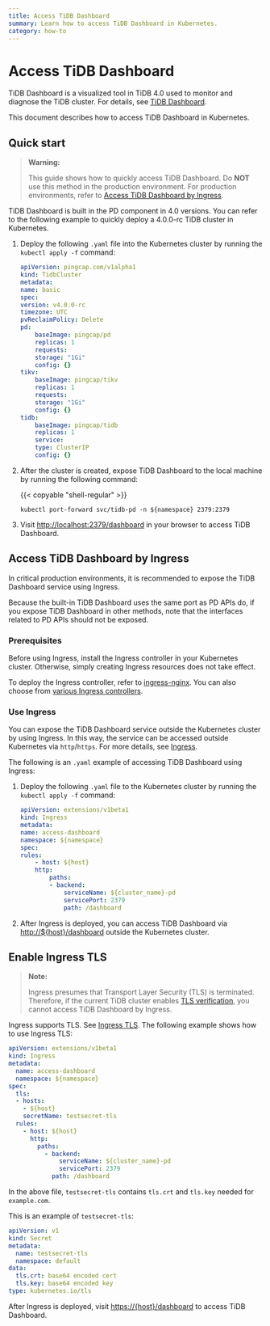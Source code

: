 ```yaml
---
title: Access TiDB Dashboard
summary: Learn how to access TiDB Dashboard in Kubernetes.
category: how-to
---
```


# Access TiDB Dashboard

TiDB Dashboard is a visualized tool in TiDB 4.0 used to monitor and diagnose the TiDB cluster. For details, see [TiDB Dashboard](https://github.com/pingcap-incubator/tidb-dashboard).

This document describes how to access TiDB Dashboard in Kubernetes.

## Quick start

> **Warning:**
>
> This guide shows how to quickly access TiDB Dashboard. Do **NOT** use this method in the production environment. For production environments, refer to [Access TiDB Dashboard by Ingress](#access-tidb-dashboard-by-ingress).

TiDB Dashboard is built in the PD component in 4.0 versions. You can refer to the following example to quickly deploy a 4.0.0-rc TiDB cluster in Kubernetes.

1. Deploy the following `.yaml` file into the Kubernetes cluster by running the `kubectl apply -f` command:

    ```yaml
    apiVersion: pingcap.com/v1alpha1
    kind: TidbCluster
    metadata:
    name: basic
    spec:
    version: v4.0.0-rc
    timezone: UTC
    pvReclaimPolicy: Delete
    pd:
        baseImage: pingcap/pd
        replicas: 1
        requests:
        storage: "1Gi"
        config: {}
    tikv:
        baseImage: pingcap/tikv
        replicas: 1
        requests:
        storage: "1Gi"
        config: {}
    tidb:
        baseImage: pingcap/tidb
        replicas: 1
        service:
        type: ClusterIP
        config: {}
    ```

2. After the cluster is created, expose TiDB Dashboard to the local machine by running the following command:

    {{< copyable "shell-regular" >}}

    ```shell
    kubectl port-forward svc/tidb-pd -n ${namespace} 2379:2379
    ```

3. Visit <http://localhost:2379/dashboard> in your browser to access TiDB Dashboard.

## Access TiDB Dashboard by Ingress

In critical production environments, it is recommended to expose the TiDB Dashboard service using Ingress.

Because the built-in TiDB Dashboard uses the same port as PD APIs do, if you expose TiDB Dashboard in other methods, note that the interfaces related to PD APIs should not be exposed.

### Prerequisites

Before using Ingress, install the Ingress controller in your Kubernetes cluster. Otherwise, simply creating Ingress resources does not take effect.

To deploy the Ingress controller, refer to [ingress-nginx](https://kubernetes.github.io/ingress-nginx/deploy/). You can also choose from [various Ingress controllers](https://kubernetes.io/docs/concepts/services-networking/ingress-controllers/).

### Use Ingress

You can expose the TiDB Dashboard service outside the Kubernetes cluster by using Ingress. In this way, the service can be accessed outside Kubernetes via `http`/`https`. For more details, see [Ingress](https://kubernetes.io/zh/docs/concepts/services-networking/ingress/).

The following is an `.yaml` example of accessing TiDB Dashboard using Ingress:

1. Deploy the following `.yaml` file to the Kubernetes cluster by running the `kubectl apply -f` command:

    ```yaml
    apiVersion: extensions/v1beta1
    kind: Ingress
    metadata:
    name: access-dashboard
    namespace: ${namespace}
    spec:
    rules:
        - host: ${host}
        http:
            paths:
            - backend:
                serviceName: ${cluster_name}-pd
                servicePort: 2379
                path: /dashboard
    ```

2. After Ingress is deployed, you can access TiDB Dashboard via <http://${host}/dashboard> outside the Kubernetes cluster.

## Enable Ingress TLS

> **Note:**
>
> Ingress presumes that Transport Layer Security (TLS) is terminated. Therefore, if the current TiDB cluster enables [TLS verification](enable-tls-between-components.md), you cannot access TiDB Dashboard by Ingress.

Ingress supports TLS. See [Ingress TLS](https://kubernetes.io/docs/concepts/services-networking/ingress/#tls). The following example shows how to use Ingress TLS:

```yaml
apiVersion: extensions/v1beta1
kind: Ingress
metadata:
  name: access-dashboard
  namespace: ${namespace}
spec:
  tls:
  - hosts:
    - ${host}
    secretName: testsecret-tls
  rules:
    - host: ${host}
      http:
        paths:
          - backend:
              serviceName: ${cluster_name}-pd
              servicePort: 2379
            path: /dashboard
```

In the above file, `testsecret-tls` contains `tls.crt` and `tls.key` needed for `example.com`.

This is an example of `testsecret-tls`:

```yaml
apiVersion: v1
kind: Secret
metadata:
  name: testsecret-tls
  namespace: default
data:
  tls.crt: base64 encoded cert
  tls.key: base64 encoded key
type: kubernetes.io/tls
```

After Ingress is deployed, visit <https://{host}/dashboard> to access TiDB Dashboard.
